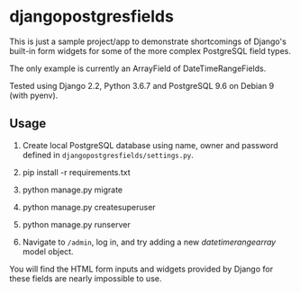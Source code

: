 # djangopostgresfields

This is just a sample project/app to demonstrate shortcomings of Django's built-in form widgets for some of the more complex PostgreSQL field types.

The only example is currently an ArrayField of DateTimeRangeFields.

Tested using Django 2.2, Python 3.6.7 and PostgreSQL 9.6 on Debian 9 (with pyenv).


## Usage

1. Create local PostgreSQL database using name, owner and password defined in `djangopostgresfields/settings.py`.

2. pip install -r requirements.txt

3. python manage.py migrate

4. python manage.py createsuperuser

5. python manage.py runserver

6. Navigate to `/admin`, log in, and try adding a new  _datetimerangearray_ model object.


You will find the HTML form inputs and widgets provided by Django for these fields are nearly impossible to use.

